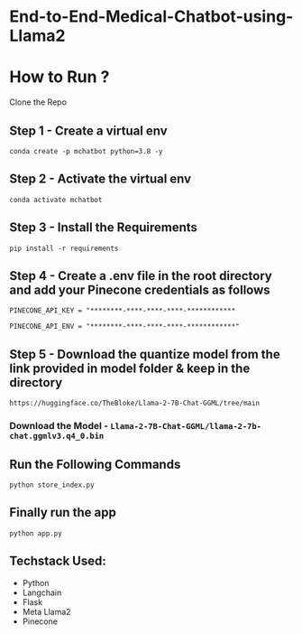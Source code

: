 # End-to-End-Medical-Chatbot-using-Llama2


# How to Run ?

Clone the Repo 

## Step 1 - Create a virtual env
`conda create -p mchatbot python=3.8 -y`

## Step 2 - Activate the virtual env
`conda activate mchatbot`

## Step 3 - Install the Requirements
`pip install -r requirements`

## Step 4 - Create a .env file in the root directory and add your Pinecone credentials as follows

`PINECONE_API_KEY = "********-****-****-****-************`

`PINECONE_API_ENV = "********-****-****-****-************"`

## Step 5 - Download the quantize model from the link provided in model folder & keep in the directory

`https://huggingface.co/TheBloke/Llama-2-7B-Chat-GGML/tree/main`

### Download the Model - `Llama-2-7B-Chat-GGML/llama-2-7b-chat.ggmlv3.q4_0.bin`


## Run the Following Commands

`python store_index.py`

## Finally run the app

`python app.py`


## Techstack Used:

- Python
- Langchain
- Flask
- Meta Llama2
- Pinecone